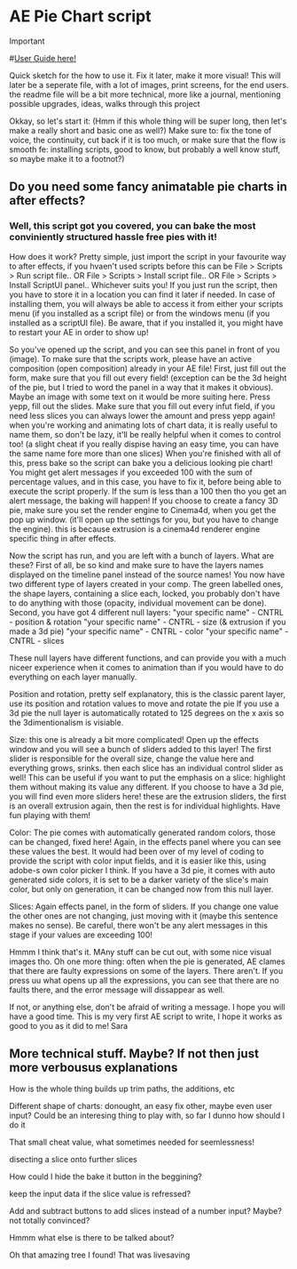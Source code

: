 # AE Pie Chart script

> [!IMPORTANT]
> #[User Guide here!](GUIDE.md)

Quick sketch for the how to use it. Fix it later, make it more visual! This will later be a seperate file, with a lot of images, print screens, for the end users. the readme file will be a bit more technical, more like a journal, mentioning possible upgrades, ideas, walks through this project

Okkay, so let's start it: (Hmm if this whole thing will be super long, then let's make a really short and basic one as well?)
Make sure to: fix the tone of voice, the continuity, cut back if it is too much, or make sure that the flow is smooth fe: installing scripts, good to know, but probably a well know stuff, so maybe make it to a footnot?)
## Do you need some fancy animatable pie charts in after effects? 
### Well, this script got you covered, you can bake the most conviniently structured hassle free pies with it!

How does it work? Pretty simple, just import the script in your favourite way to after effects, if you hvaen't used scripts before this can be File > Scripts > Run script file.. OR File > Scripts > Install script file.. OR File > Scripts > Install ScriptUI panel.. Whichever suits you! If you just run the script, then you have to store it in a location you can find it later if needed. In case of installing them, you will always be able to access it from either your scripts menu (if you installed as a script file) or from the windows menu (if you installed as a scriptUI file). Be aware, that if you installed it, you might have to restart your AE in order to show up!

So you've opened up the script, and you can see this panel in front of you (image).
To make sure that the scripts work, please have an active composition (open composition) already in your AE file! First, just fill out the form, make sure that you fill out every field! (exception can be the 3d height of the pie, but I tried to word the panel in a way that it makes it obvious). Maybe an image with some text on it would be more suiting here.
Press yepp, fill out the slides. Make sure that you fill out every infut field, if you need less slices you can always lower the amount and press yepp again! when you're working and animating lots of chart data, it is really useful to name them, so don't be lazy, it'll be really helpful when it comes to control too! (a slight cheat if you really dispise having an easy time, you can have the same name fore more than one slices)
When you're finished with all of this, press bake so the script can bake you a delicious looking pie chart!
You might get alert messages if you exceeded 100 with the sum of percentage values, and in this case, you have to fix it, before being able to execute the script properly.
If the sum is less than a 100 then tho you get an alert message, the baking will happen!
If you choose to create a fancy 3D pie, make sure you set the render engine to Cinema4d, when you get the pop up window. (it'll open up the settings for you, but you have to change the engine). this is because extrusion is a cinema4d renderer engine specific thing in after effects.

Now the script has run, and you are left with a bunch of layers. What are these?
First of all, be so kind and make sure to have the layers names displayed on the timeline panel instead of the source names!
You now have two different type of layers created in your comp. The green labelled ones, the shape layers, containing a slice each, locked, you probably don't have to do anything with those (opacity, individual movement can be done).
Second, you have got 4 different null layers:
 "your specific name" - CNTRL - position & rotation
 "your specific name" - CNTRL - size (& extrusion if you made a 3d pie)
 "your specific name" - CNTRL - color
 "your specific name" - CNTRL - slices

 These null layers have different functions, and can provide you with a much niceer experience when it comes to animation than if you would have to do everything on each layer manually.

 Position and rotation, pretty self explanatory, this is the classic parent layer, use its position and rotation values to move and rotate the pie
 If you use a 3d pie the null layer is automatically rotated to 125 degrees on the x axis so the 3dimentionalism is visiable.

 Size: this one is already a bit more complicated! Open up the effects window and you will see a bunch of sliders added to this layer! 
 The first slider is responsible for the overall size, change the value here and everything grows, srinks.
 then each slice has an individual control slider as well! This can be useful if you want to put the emphasis on a slice: highlight them without making its value any different.
 If you choose to have a 3d pie, you will find even more sliders here! these are the extrusion sliders, the first is an overall extrusion again, then the rest is for individual highlights. Have fun playing with them!

 Color: The pie comes with automatically generated random colors, those can be changed, fixed here! Again, in the effects panel where you can see these values the best. It would had been over of my level of coding to provide the script with color input fields, and it is easier like this, using adobe-s own color picker I think.
 If you have a 3d pie, it comes with auto generated side colors, it is set to be a darker variety of the slice's main color, but only on generation, it can be changed now from this null layer.

 Slices: Again effects panel, in the form of sliders. If you change one value the other ones are not changing, just moving with it (maybe this sentence makes no sense). Be careful, there won't be any alert messages in this stage if your values are exceeding 100!

 Hmmm I think that's it. MAny stuff can be cut out, with some nice visual images tho.
 Oh one more thing: often when the pie is generated, AE clames that there are faulty expressions on some of the layers. There aren't. If you press uu what opens up all the expressions, you can see that there are no faults there, and the error message will dissappear as well.

 If not, or anything else, don't be afraid of writing a message.
 I hope you will have a good time. This is my very first AE script to write, I hope it works as good to you as it did to me!
 Sara


 ## More technical stuff. Maybe? If not then just more verbousus explanations

 How is the whole thing builds up
 trim paths, the additions, etc

 Different shape of charts:
  donought, an easy fix
  other, maybe even user input? Could be an interesing thing to play with, so far I dunno how should I do it

  That small cheat value, what sometimes needed for seemlessness!

  disecting a slice onto further slices

  How could I hide the bake it button in the beggining?

  keep the input data if the slice value is refressed?

  Add and subtract buttons to add slices instead of a number input? Maybe? not totally convinced?

  Hmmm what else is  there to be talked about?

  Oh that amazing tree I found! That was livesaving

